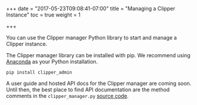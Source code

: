 +++
date = "2017-05-23T09:08:41-07:00"
title = "Managing a Clipper Instance"
toc = true
weight = 1

+++

You can use the Clipper manager Python library to start and manage a Clipper instance.

The Clipper manager library can be installed with pip. We recommend
using [Anaconda](https://www.continuum.io/downloads) as your Python
installation.

```
pip install clipper_admin
```


A user guide and hosted API docs for the Clipper manager are coming soon.
Until then, the best place to find API documentation are the method comments in
the `clipper_manager.py` [source code](https://github.com/ucbrise/clipper/blob/release-0.1/clipper_admin/clipper_manager.py).
